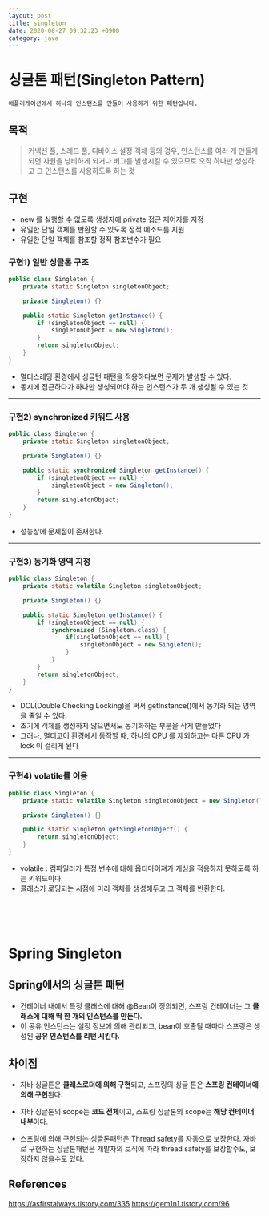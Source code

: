 ```yaml
---
layout: post
title: singleton
date: 2020-08-27 09:32:23 +0900
category: java
---
```


# 싱글톤 패턴(Singleton Pattern)

    애플리케이션에서 하나의 인스턴스를 만들어 사용하기 위한 패턴입니다.


## 목적
> 커넥션 풀, 스레드 풀, 디바이스 설정 객체 등의 경우, 인스턴스를 여러 개 만들게 되면 자원을 낭비하게 되거나 버그를 발생시킬 수 있으므로 오직 하나만 생성하고 그 인스턴스를 사용하도록 하는 것


## 구현

- new 를 실행할 수 없도록 생성자에 private 접근 제어자를 지정
- 유일한 단일 객체를 반환할 수 있도록 정적 메소드를 지원
- 유일한 단일 객체를 참조할 정적 참조변수가 필요


### 구현1) 일반 싱글톤 구조

```java
public class Singleton {
    private static Singleton singletonObject;

    private Singleton() {}

    public static Singleton getInstance() {
        if (singletonObject == null) {
            singletonObject = new Singleton();
        }
        return singletonObject;
    }
}
```
- 멀티스레딩 환경에서 싱글턴 패턴을 적용하다보면 문제가 발생할 수 있다.
- 동시에 접근하다가 하나만 생성되어야 하는 인스턴스가 두 개 생성될 수 있는 것

<hr/>

### 구현2) synchronized 키워드 사용

```java
public class Singleton {
    private static Singleton singletonObject;

    private Singleton() {}

    public static synchronized Singleton getInstance() {
        if (singletonObject == null) {
            singletonObject = new Singleton();
        }
        return singletonObject;
    }
}
```
- 성능상에 문제점이 존재한다.

<hr/>

### 구현3) 동기화 영역 지정

```java
public class Singleton {
    private static volatile Singleton singletonObject;

    private Singleton() {}

    public static Singleton getInstance() {
        if (singletonObject == null) {
            synchronized (Singleton.class) {
                if(singletonObject == null) {
                    singletonObject = new Singleton();
                }
            }
        }
        return singletonObject;
    }
}
```
- DCL(Double Checking Locking)을 써서 getInstance()에서 동기화 되는 영역을 줄일 수 있다.
- 초기에 객체를 생성하지 않으면서도 동기화하는 부분을 작게 만들었다
- 그러나, 멀티코어 환경에서 동작할 때, 하나의 CPU 를 제외하고는 다른 CPU 가 lock 이 걸리게 된다


<hr/>

### 구현4) volatile를 이용

```java
public class Singleton {
    private static volatile Singleton singletonObject = new Singleton();

    private Singleton() {}

    public static Singleton getSingletonObject() {
        return singletonObject;
    }
}
```
- volatile : 컴파일러가 특정 변수에 대해 옵티마이져가 캐싱을 적용하지 못하도록 하는 키워드이다.
- 클래스가 로딩되는 시점에 미리 객체를 생성해두고 그 객체를 반환한다.

<br/>
<br/>
<br/>

# Spring Singleton

## Spring에서의 싱글톤 패턴
- 컨테이너 내에서 특정 클래스에 대해 @Bean이 정의되면, 스프링 컨테이너는 그 <b>클래스에 대해 딱 한 개의 인스턴스를 만든다.</b> 
- 이 공유 인스턴스는 설정 정보에 의해 관리되고, bean이 호출될 때마다 스프링은 생성된 <b>공유 인스턴스를 리턴 시킨다.</b>


## 차이점
- 자바 싱글톤은 <b>클래스로더에 의해 구현</b>되고, 스프링의 싱글 톤은 <b>스프링 컨테이너에 의해 구현</b>된다.

- 자바 싱글톤의 scope는 <b>코드 전체</b>이고, 스프링 싱글톤의 scope는 <b>해당 컨테이너 내부</b>이다.

- 스프링에 의해 구현되는 싱글톤패턴은 Thread safety를 자동으로 보장한다. 자바로 구현하는 싱글톤패턴은 개발자의 로직에 따라 thread safety를 보장할수도, 보장하지 않을수도 있다.

## References

https://asfirstalways.tistory.com/335
https://gem1n1.tistory.com/96
